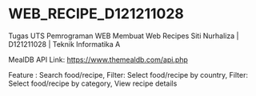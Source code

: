 # WEB_RECIPE_D121211028

Tugas UTS Pemrograman WEB
Membuat Web Recipes 
Siti Nurhaliza | D121211028 | Teknik Informatika A

MealDB API Link: https://www.themealdb.com/api.php

Feature :
Search food/recipe, Filter: Select food/recipe by country, Filter: Select food/recipe by category, View recipe details
